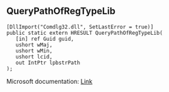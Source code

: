 ## QueryPathOfRegTypeLib

```
[DllImport("Comdlg32.dll", SetLastError = true)]
public static extern HRESULT QueryPathOfRegTypeLib(
   [in] ref Guid guid,
   ushort wMaj,
   ushort wMin,
   ushort lcid,
   out IntPtr lpbstrPath
);
```

Microsoft documentation: [Link](https://learn.microsoft.com/en-us/windows/win32/api/oleauto/nf-oleauto-querypathofregtypelib)
